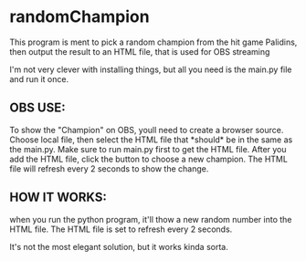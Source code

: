# randomChampion
This program is ment to pick a random champion from the hit game Palidins, then output the result to an HTML file, that is used for OBS streaming

I'm not very clever with installing things, but all you need is the main.py file and run it once.

<h2>OBS USE:</h2>
To show the "Champion" on OBS, youll need to create a browser source. Choose local file, then select the HTML file that *should* be in the same as the main.py. Make sure to run main.py first to get the HTML file.
After you add the HTML file, click the button to choose a new champion. The HTML file will refresh every 2 seconds to show the change. 

<h2>HOW IT WORKS:</h2>
when you run the python program, it'll thow a new random number into the HTML file. The HTML file is set to refresh every 2 seconds. 

It's not the most elegant solution, but it works kinda sorta. 
